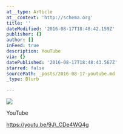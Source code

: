 ```yaml
---
at__type: Article
at__context: 'http://schema.org'
title: ''
dateModified: '2016-08-17T18:48:42.159Z'
publisher: {}
author: []
inFeed: true
description: YouTube
via: {}
datePublished: '2016-08-17T18:48:43.567Z'
starred: false
sourcePath: _posts/2016-08-17-youtube.md
_type: Blurb

---
```

![](https://the-grid-user-content.s3-us-west-2.amazonaws.com/cf8849a5-0bb3-4ed7-8726-d1fa9b348656.jpg)

YouTube

https://youtu.be/9J\_CDe4WQ4g